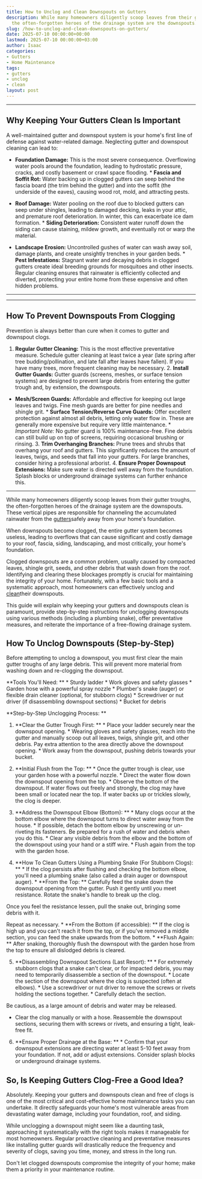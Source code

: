 ```yaml
---
title: How to Unclog and Clean Downspouts on Gutters
description: While many homeowners diligently scoop leaves from their gutter troughs,
  the often-forgotten heroes of the drainage system are the downspouts.
slug: /how-to-unclog-and-clean-downspouts-on-gutters/
date: 2025-07-10 00:00:00+00:00
lastmod: 2025-07-10 00:00:00+03:00
author: Isaac
categories:
- Gutters
- Home Maintenance
tags:
- gutters
- unclog
- clean
layout: post
---
```

---

## Why Keeping Your Gutters Clean Is Important
A well-maintained gutter and downspout system is your home's first line of defense against water-related damage. Neglecting gutter and downspout cleaning can lead to:

* **Foundation Damage:** This is the most severe consequence. Overflowing water pools around the foundation, leading to hydrostatic pressure, cracks, and costly basement or crawl space flooding. * **Fascia and Soffit Rot:** Water backing up in clogged gutters can seep behind the fascia board (the trim behind the gutter) and into the soffit (the underside of the eaves), causing wood rot, mold, and attracting pests.

* **Roof Damage:** Water pooling on the roof due to blocked gutters can seep under shingles, leading to damaged decking, leaks in your attic, and premature roof deterioration. In winter, this can exacerbate ice dam formation. * **Siding Deterioration:** Consistent water runoff down the siding can cause staining, mildew growth, and eventually rot or warp the material.

* **Landscape Erosion:** Uncontrolled gushes of water can wash away soil, damage plants, and create unsightly trenches in your garden beds. * **Pest Infestations:** Stagnant water and decaying debris in clogged gutters create ideal breeding grounds for mosquitoes and other insects.
Regular cleaning ensures that rainwater is efficiently collected and diverted, protecting your entire home from these expensive and often hidden problems.
---
---

## How To Prevent Downspouts From Clogging
Prevention is always better than cure when it comes to gutter and downspout clogs.
1. **Regular Gutter Cleaning:** This is the most effective preventative measure. Schedule gutter cleaning at least twice a year (late spring after tree budding/pollination, and late fall after leaves have fallen). If you have many trees, more frequent cleaning may be necessary. 2. **Install Gutter Guards:** Gutter guards (screens, meshes, or surface tension systems) are designed to prevent large debris from entering the gutter trough and, by extension, the downspouts.

* **Mesh/Screen Guards:** Affordable and effective for keeping out large leaves and twigs. Fine mesh guards are better for pine needles and shingle grit. * **Surface Tension/Reverse Curve Guards:** Offer excellent protection against almost all debris, letting only water flow in. These are generally more expensive but require very little maintenance. * *Important Note:* No gutter guard is 100% maintenance-free.
Fine debris can still build up on top of screens, requiring occasional brushing or rinsing. 3. **Trim Overhanging Branches:** Prune trees and shrubs that overhang your roof and gutters. This significantly reduces the amount of leaves, twigs, and seeds that fall into your gutters. For large branches, consider hiring a professional arborist. 4. **Ensure Proper Downspout Extensions:** Make sure water is directed well away from the foundation.
Splash blocks or underground drainage systems can further enhance this.
---

While many homeowners diligently scoop leaves from their gutter troughs, the often-forgotten heroes of the drainage system are the downspouts. These vertical pipes are responsible for channeling the accumulated rainwater from the [gutters](https://pestpolicy.com/ways-to-keep-gutters-clean-through-each-season/)safely away from your home's foundation.

When downspouts become clogged, the entire gutter system becomes useless, leading to overflows that can cause significant and costly damage to your roof, fascia, siding, landscaping, and most critically, your home's foundation.

Clogged downspouts are a common problem, usually caused by compacted leaves, shingle grit, seeds, and other debris that wash down from the roof. Identifying and clearing these blockages promptly is crucial for maintaining the integrity of your home. Fortunately, with a few basic tools and a systematic approach, most homeowners can effectively unclog and [clean](https://pestpolicy.com/how-do-i-clean-and-maintain-my-painting-shoes-to-prolong-their-lifespan/)their downspouts.

This guide will explain why keeping your gutters and downspouts clean is paramount, provide step-by-step instructions for unclogging downspouts using various methods (including a plumbing snake), offer preventative measures, and reiterate the importance of a free-flowing drainage system.

##  How To Unclog Downspouts (Step-by-Step)

Before attempting to unclog a downspout, you must first clear the main gutter troughs of any large debris. This will prevent more material from washing down and re-clogging the downspout.

**Tools You'll Need: ** * Sturdy ladder * Work gloves and safety glasses * Garden hose with a powerful spray nozzle * Plumber's snake (auger) or flexible drain cleaner (optional, for stubborn clogs) * Screwdriver or nut driver (if disassembling downspout sections) * Bucket for debris

**Step-by-Step Unclogging Process: **

1. **Clear the Gutter Trough First: ** * Place your ladder securely near the downspout opening. * Wearing gloves and safety glasses, reach into the gutter and manually scoop out all leaves, twigs, shingle grit, and other debris. Pay extra attention to the area directly above the downspout opening. * Work away from the downspout, pushing debris towards your bucket.

2. **Initial Flush from the Top: ** * Once the gutter trough is clear, use your garden hose with a powerful nozzle. * Direct the water flow down the downspout opening from the top. * Observe the bottom of the downspout. If water flows out freely and strongly, the clog may have been small or located near the top. If water backs up or trickles slowly, the clog is deeper.

3. **Address the Downspout Elbow (Bottom): ** * Many clogs occur at the bottom elbow where the downspout turns to direct water away from the house. * If possible, detach the bottom elbow by unscrewing or un-riveting its fasteners. Be prepared for a rush of water and debris when you do this. * Clear any visible debris from the elbow and the bottom of the downspout using your hand or a stiff wire. * Flush again from the top with the garden hose.

4. **How To Clean Gutters Using a Plumbing Snake (For Stubborn Clogs): ** * If the clog persists after flushing and checking the bottom elbow, you'll need a plumbing snake (also called a drain auger or downspout auger). * **From the Top: ** Carefully feed the snake down the downspout opening from the gutter. Push it gently until you meet resistance. Rotate the snake's handle to break up the clog.

Once you feel the resistance lessen, pull the snake out, bringing some debris with it.

Repeat as necessary. * **From the Bottom (if accessible): ** If the clog is high up and you can't reach it from the top, or if you've removed a middle section, you can feed the snake upwards from the bottom. * **Flush Again: ** After snaking, thoroughly flush the downspout with the garden hose from the top to ensure all dislodged debris is cleared.

5. **Disassembling Downspout Sections (Last Resort): ** * For extremely stubborn clogs that a snake can't clear, or for impacted debris, you may need to temporarily disassemble a section of the downspout. * Locate the section of the downspout where the clog is suspected (often at elbows). * Use a screwdriver or nut driver to remove the screws or rivets holding the sections together. * Carefully detach the section.

Be cautious, as a large amount of debris and water may be released.

* Clear the clog manually or with a hose. Reassemble the downspout sections, securing them with screws or rivets, and ensuring a tight, leak-free fit.

6. **Ensure Proper Drainage at the Base: ** * Confirm that your downspout extensions are directing water at least 5-10 feet away from your foundation. If not, add or adjust extensions. Consider splash blocks or underground drainage systems.

##  So, Is Keeping Gutters Clog-Free a Good Idea?

Absolutely. Keeping your gutters and downspouts clean and free of clogs is one of the most critical and cost-effective home maintenance tasks you can undertake. It directly safeguards your home's most vulnerable areas from devastating water damage, including your foundation, roof, and siding.

While unclogging a downspout might seem like a daunting task, approaching it systematically with the right tools makes it manageable for most homeowners. Regular proactive cleaning and preventative measures like installing gutter guards will drastically reduce the frequency and severity of clogs, saving you time, money, and stress in the long run.

Don't let clogged downspouts compromise the integrity of your home; make them a priority in your maintenance routine.